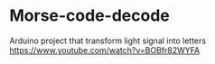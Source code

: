 # Morse-code-decode
Arduino project that transform light signal into letters
https://www.youtube.com/watch?v=BOBfr82WYFA
